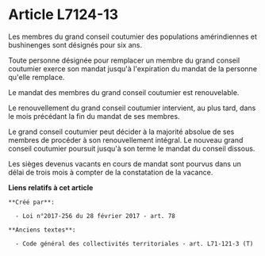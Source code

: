 # Article L7124-13

Les membres du grand conseil coutumier des populations amérindiennes et bushinenges sont désignés pour six ans. 

Toute personne désignée pour remplacer un membre du grand conseil coutumier exerce son mandat jusqu'à l'expiration du mandat
de la personne qu'elle remplace. 

Le mandat des membres du grand conseil coutumier est renouvelable. 

Le renouvellement du grand conseil coutumier intervient, au plus tard, dans le mois précédant la fin du mandat de ses
membres. 

Le grand conseil coutumier peut décider à la majorité absolue de ses membres de procéder à son renouvellement intégral. Le
nouveau grand conseil coutumier poursuit jusqu'à son terme le mandat du conseil dissous. 

Les sièges devenus vacants en cours de mandat sont pourvus dans un délai de trois mois à compter de la constatation de la
vacance.

**Liens relatifs à cet article**

	**Créé par**:

	  - Loi n°2017-256 du 28 février 2017 - art. 78

	**Anciens textes**:

	  - Code général des collectivités territoriales - art. L71-121-3 (T)
